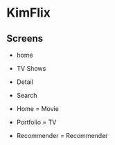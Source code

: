 # KimFlix
## Screens
- home
- TV Shows
- Detail
- Search

- Home = Movie
- Portfolio = TV
- Recommender = Recommender
